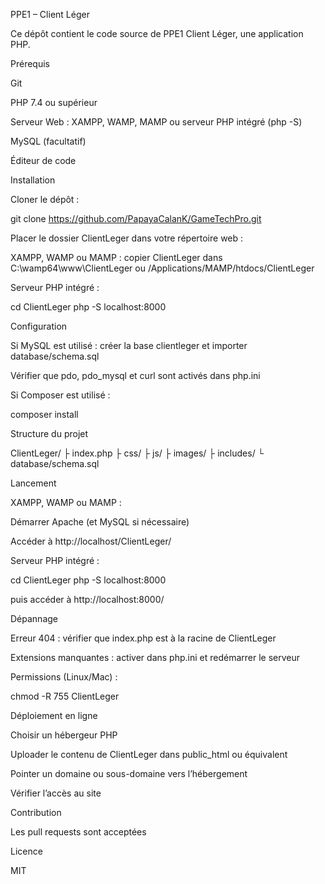PPE1 – Client Léger

Ce dépôt contient le code source de PPE1 Client Léger, une application PHP.

Prérequis

Git

PHP 7.4 ou supérieur

Serveur Web : XAMPP, WAMP, MAMP ou serveur PHP intégré (php -S)

MySQL (facultatif)

Éditeur de code

Installation

Cloner le dépôt :

git clone https://github.com/PapayaCalanK/GameTechPro.git

Placer le dossier ClientLeger dans votre répertoire web :

XAMPP, WAMP ou MAMP : copier ClientLeger dans C:\wamp64\www\ClientLeger ou /Applications/MAMP/htdocs/ClientLeger

Serveur PHP intégré :

cd ClientLeger
php -S localhost:8000

Configuration

Si MySQL est utilisé : créer la base clientleger et importer database/schema.sql

Vérifier que pdo, pdo_mysql et curl sont activés dans php.ini

Si Composer est utilisé :

composer install

Structure du projet

ClientLeger/
├ index.php
├ css/
├ js/
├ images/
├ includes/
└ database/schema.sql

Lancement

XAMPP, WAMP ou MAMP :

Démarrer Apache (et MySQL si nécessaire)

Accéder à http://localhost/ClientLeger/

Serveur PHP intégré :

cd ClientLeger
php -S localhost:8000

puis accéder à http://localhost:8000/

Dépannage

Erreur 404 : vérifier que index.php est à la racine de ClientLeger

Extensions manquantes : activer dans php.ini et redémarrer le serveur

Permissions (Linux/Mac) :

chmod -R 755 ClientLeger

Déploiement en ligne

Choisir un hébergeur PHP

Uploader le contenu de ClientLeger dans public_html ou équivalent

Pointer un domaine ou sous-domaine vers l’hébergement

Vérifier l’accès au site

Contribution

Les pull requests sont acceptées

Licence

MIT
